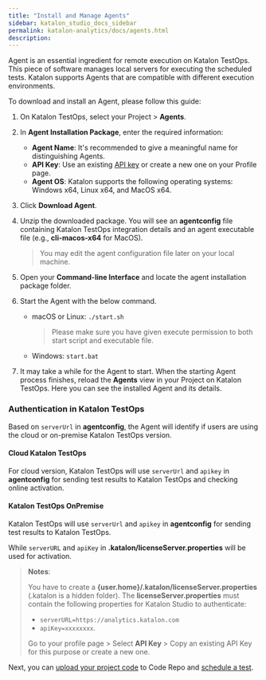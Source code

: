 ```yaml
---
title: "Install and Manage Agents" 
sidebar: katalon_studio_docs_sidebar
permalink: katalon-analytics/docs/agents.html 
description: 
---
```

Agent is an essential ingredient for remote execution on Katalon TestOps. This piece of software manages local servers for executing the scheduled tests. Katalon supports Agents that are compatible with different execution environments.

To download and install an Agent, please follow this guide:

1. On Katalon TestOps, select your Project > **Agents**.
2. In **Agent Installation Package**, enter the required information:
    * **Agent Name**: It's recommended to give a meaningful name for distinguishing Agents.
    * **API Key**: Use an existing [API key](/katalon-analytics/docs/ka-api-key) or create a new one on your Profile page.
    * **Agent OS**: Katalon supports the following operating systems: Windows x64, Linux x64, and MacOS x64.
3. Click **Download Agent**.
4. Unzip the downloaded package. You will see an **agentconfig** file containing Katalon TestOps integration details and an agent executable file (e.g., **cli-macos-x64** for MacOS).
    > You may edit the agent configuration file later on your local machine.
5. Open your **Command-line Interface** and locate the agent installation package folder.
6. Start the Agent with the below command.

   * macOS or Linux: `./start.sh`
     > Please make sure you have given execute permission to both start script and executable file.
   * Windows: `start.bat`

7. It may take a while for the Agent to start. When the starting Agent process finishes, reload the **Agents** view in your Project on Katalon TestOps. Here you can see the installed Agent and its details.

### Authentication in Katalon TestOps

Based on `serverUrl` in **agentconfig**, the Agent will identify if users are using the cloud or on-premise Katalon TestOps version.

#### Cloud Katalon TestOps

For cloud version, Katalon TestOps will use `serverUrl` and `apikey` in **agentconfig** for sending test results to Katalon TestOps and checking online activation.

#### Katalon TestOps OnPremise

Katalon TestOps will use `serverUrl` and `apikey` in **agentconfig** for sending test results to Katalon TestOps.

While `serverURL` and `apiKey` in **.katalon/licenseServer.properties** will be used for activation.

  > **Notes**:
  >
  > You have to create a **{user.home}/.katalon/licenseServer.properties** (.katalon is a hidden folder). The **licenseServer.properties** must contain the following properties for Katalon Studio to authenticate:
  >
  > * `serverURL=https://analytics.katalon.com`
  > * `apiKey=xxxxxxxx`.
  >
  > Go to your profile page > Select **API Key** > Copy an existing API Key for this purpose or create a new one.

Next, you can [upload your project code](/katalon-analytics/docs/code-repo) to Code Repo and [schedule a test](/katalon-analytics/docs/kt-scheduler).
